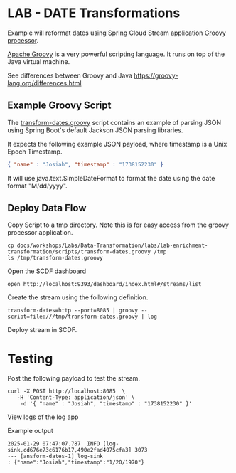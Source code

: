 # LAB - DATE Transformations

Example will reformat dates 
using Spring Cloud Stream application [Groovy processor](https://docs.spring.io/stream-applications/docs/current/reference/html/#processors).

[Apache Groovy](https://groovy-lang.org/index.html) is a very powerful scripting language. 
It runs on top of the Java virtual machine. 

See differences between Groovy and Java
https://groovy-lang.org/differences.html


## Example Groovy Script

The [transform-dates.groovy](scripts/transform-dates.groovy) script contains 
an example of parsing JSON using Spring Boot's default Jackson JSON 
parsing libraries.

It expects the following example JSON payload,
where timestamp is a Unix Epoch Timestamp.


```json
{ "name" : "Josiah", "timestamp" : "1738152230" }
```


It will use java.text.SimpleDateFormat to format the date using the date format "M/dd/yyyy".


## Deploy Data Flow 


Copy Script to a tmp directory.
Note this is for easy access from the groovy processor application.


```shell
cp docs/workshops/Labs/Data-Transformation/labs/lab-enrichment-transformation/scripts/transform-dates.groovy /tmp
ls /tmp/transform-dates.groovy
```


Open the SCDF dashboard

```shell
open http://localhost:9393/dashboard/index.html#/streams/list
```

Create the stream using the following definition.

```shell
transform-dates=http --port=8085 | groovy --script=file:///tmp/transform-dates.groovy | log
```

Deploy stream in SCDF.


# Testing

Post the following payload to test the stream.

```shell
curl -X POST http://localhost:8085  \
   -H 'Content-Type: application/json' \
    -d '{ "name" : "Josiah", "timestamp" : "1738152230" }'
```


View logs of the log app

Example output

```shell
2025-01-29 07:47:07.787  INFO [log-sink,cd676e73c6176b17,490e2fad4075cfa3] 3073 
--- [ansform-dates-1] log-sink                                 
: {"name":"Josiah","timestamp":"1/20/1970"}
```
